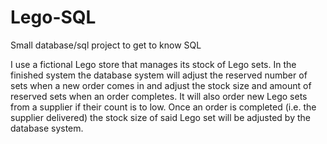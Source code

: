 # Lego-SQL
Small database/sql project to get to know SQL

I use a fictional Lego store that manages its stock of Lego sets. In the finished system the database system will adjust the reserved number of sets when a new order comes in and adjust the stock size and amount of reserved sets when an order completes.
It will also order new Lego sets from a supplier if their count is to low. Once an order is completed (i.e. the supplier delivered) the stock size of said Lego set will be adjusted by the database system.
